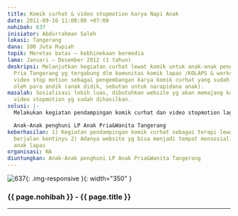 ```yaml
---
title: Komik curhat & video stopmotion karya Napi Anak
date: 2011-09-16 11:08:00 +07:00
nohibah: 637
inisiator: Abdurrahman Saleh
lokasi: Tangerang
dana: 100 Juta Rupiah
topik: Meretas batas – kebhinekaan bermedia
lama: Januari – Desember 2012 (1 tahun)
deskripsi: Melanjutkan kegiatan curhat lewat komik untuk anak-anak penghuni LP Anak
  Pria Tangerang yg tergabung dlm komunitas komik lapas /KOLAPS & workshop membuat
  video stop motion sebagai pengembangan karya komik curhat yang sudah dihasilkan
  oleh para andik (anak didik, sebutan untuk narapidana anak).
masalah: Sosialisasi lebih luas, dibutuhkan website yg akan memajang karya komik dan
  video stopmotion yg sudah dihasilkan.
solusi: |-
  Melakukan kegiatan pendampingan komik curhat dan video stopmotion lagi yang sempat terhenti, kemudian Membuat website dengan kapasitas yang memadai dan interaktif sebagai alat untuk mempublikasikan karya anak-anak komunitas komik Lapas/KOLAPS, LP Anak Tangerang. Lewat website ini, anak-anak penghuni lapas juga bisa menyuarakan hak-hak anak yang selama ini mungkin terabaikan karena kondisi mereka sebagai narapidana.

  Anak-Anak penghuni LP Anak Pria&Wanita Tangerang
keberhasilan: 1) Kegiatan pendampingan komik curhat sebagai terapi lewat seni tetap
  berjalan kontinyu 2) Adanya website yg bisa menjadi tempat mensosialisasikan karya
  anak lapas
organisasi: NA
diuntungkan: Anak-Anak penghuni LP Anak Pria&Wanita Tangerang
---
```


![637](/static/img/hibahcmb/637.png){: .img-responsive }{: width="350" }

### {{ page.nohibah }} - {{ page.title }}

---
